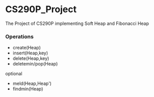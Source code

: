 # CS290P_Project
The Project of CS290P implementing Soft Heap and Fibonacci Heap

### Operations
* create(Heap)
* insert(Heap,key)
* delete(Heap,key)
* deletemin/pop(Heap)

optional
* meld(Heap,Heap')
* findmin(Heap)
